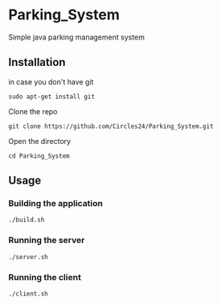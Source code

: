 # Parking_System
Simple java parking management system

## Installation

in case you don't have git

 `sudo apt-get install git`
 
Clone the repo
 
 `git clone https://github.com/Circles24/Parking_System.git`
 
Open the directory

`cd Parking_System`

## Usage

### Building the application

`./build.sh`

### Running the server

`./server.sh`

### Running the client

`./client.sh`
